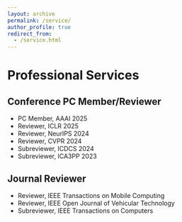 ```yaml
---
layout: archive
permalink: /service/
author_profile: true
redirect_from:
  - /service.html
---
```

# Professional Services

## Conference PC Member/Reviewer
* PC Member, AAAI 2025
* Reviewer, ICLR 2025
* Reviewer, NeurIPS 2024
* Reviewer, CVPR 2024
* Subreviewer, ICDCS 2024
* Subreviewer, ICA3PP 2023
## Journal Reviewer
* Reviewer, IEEE Transactions on Mobile Computing
* Reviewer, IEEE Open Journal of Vehicular Technology
* Subreviewer, IEEE Transactions on Computers
